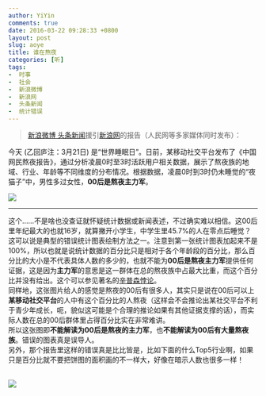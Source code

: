 ```yaml
---
author: YiYin
comments: true
date: 2016-03-22 09:28:33 +0800
layout: post
slug: aoye
title: 谁在熬夜
categories: [听]
tags:
-  时事
-  社会
-  新浪微博
-  新浪网
-  头条新闻
-  统计错误
---
```

<div class="quote"> <blockquote>
    	<a href="http://weibo.com/1618051664/DnirLw8j6?ref=collection&type=comment#_rnd1458609173747">新浪微博 头条新闻</a>援引<a href="http://news.sina.com.cn/c/nd/2016-03-21/doc-ifxqnskh1061726.shtml">新浪网</a>的报告（人民网等多家媒体同时发布）：  
    </blockquote>
</div>

今天 (乙回庐注：3月21日) 是“世界睡眠日”。日前，某移动社交平台发布了《中国网民熬夜报告》，通过分析凌晨0时至3时活跃用户相关数据，展示了熬夜族的地域、行业、年龄等不同维度的分布情况。根据数据，凌晨0时到3时仍未睡觉的“夜猫子”中，男性多过女性，**00后是熬夜主力军**。

![](http://n.sinaimg.cn/news/transform/20160321/jyZc-fxqnskh1063517.jpg)


<hr/>
<div class="commentsonquote">
<div class="yiyin">这个……不是啥也没查证就怀疑统计数据或新闻表述，不过确实难以相信。这00后里年纪最大的也就16岁，就算撇开小学生，中学生里45.7%的人在零点后睡觉？
</div>
<div class="yizi">这可以说是典型的错误统计图表绘制方法之一。注意到第一张统计图表加起来不是100%，所以也就是说统计数据的百分比只是相对于各个年龄段的百分比，那么百分比的大小是不代表具体人数的多少的，也就不能为<strong>00后是熬夜主力军</strong>提供任何证据，这是因为<strong>主力军</strong>的意思是这一群体在总的熬夜族中占最大比重，而这个百分比并没有给出。这个可以参见著名的<a href="//zh.wikipedia.org/wiki/辛普森悖论">辛普森悖论</a>。<br/>
同样地，这张图片给人的感觉是熬夜的00后有很多人，其实只是说在00后可以上<strong>某移动社交平台</strong>的人中有这个百分比的人熬夜（这样会不会推论出某社交平台不利于青少年成长，呃，貌似这可能是个合理的推论如果有其他证据支撑的话），而实际人数在总的00后群体里占得百分比实在非常难讲。<br/>
所以这张图即<strong>不能解读为00后是熬夜的主力军</strong>，也<strong>不能解读为00后有大量熬夜族</strong>。错误的图表真是误导人。<br/>
另外，那个报告里这样的错误真是比比皆是，比如下面的什么Top5行业啊，如果只是百分比就不要把饼图的面积画的不一样大，好像在暗示人数也很多一样！
</div>
</div>
<br/>

![](http://n.sinaimg.cn/news/transform/20160321/BiDT-fxqnskh1063521.jpg)

